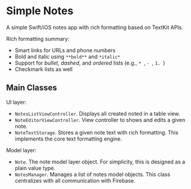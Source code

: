 # Simple Notes

A simple Swift/iOS notes app with rich formatting based on TextKit APIs.

Rich formatting summary:

* Smart links for URLs and phone numbers
* Bold and italic using `**bold**` and `*italic*`
* Support for *bullet*, *dashed*, and *ordered* lists (e.g., `* `, `- `, `1. `)
* Checkmark lists as well

## Main Classes ##

UI layer:

* `NotesListViewController`. Displays all created noted in a table view.
* `NoteEditorViewController`. View controller to shows and edits a given note.
* `NoteTextStorage`. Stores a given note text with rich formatting. This implements the core text formatting engine.

Model layer:

* `Note`. The note model layer object. For simplicity, this is designed as a plain value type.
* `NotesManager`. Manages a list of notes model objects. This class centralizes with all communication with Firebase.

